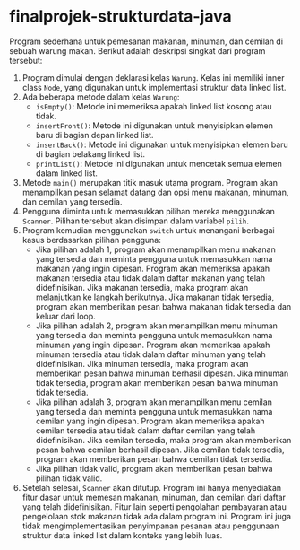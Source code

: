 # finalprojek-strukturdata-java
Program sederhana untuk pemesanan makanan, minuman, dan cemilan di sebuah warung makan. Berikut adalah deskripsi singkat dari program tersebut:
1. Program dimulai dengan deklarasi kelas `Warung`. Kelas ini memiliki inner class `Node`, yang digunakan untuk implementasi struktur data linked list.
2. Ada beberapa metode dalam kelas `Warung`:
   - `isEmpty()`: Metode ini memeriksa apakah linked list kosong atau tidak.
   - `insertFront()`: Metode ini digunakan untuk menyisipkan elemen baru di bagian depan linked list.
   - `insertBack()`: Metode ini digunakan untuk menyisipkan elemen baru di bagian belakang linked list.
   - `printList()`: Metode ini digunakan untuk mencetak semua elemen dalam linked list.
3. Metode `main()` merupakan titik masuk utama program. Program akan menampilkan pesan selamat datang dan opsi menu makanan, minuman, dan cemilan yang tersedia.
4. Pengguna diminta untuk memasukkan pilihan mereka menggunakan `Scanner`. Pilihan tersebut akan disimpan dalam variabel `pilih`.
5. Program kemudian menggunakan `switch` untuk menangani berbagai kasus berdasarkan pilihan pengguna:
   - Jika pilihan adalah 1, program akan menampilkan menu makanan yang tersedia dan meminta pengguna untuk memasukkan nama makanan yang ingin dipesan. Program akan memeriksa apakah makanan tersedia atau tidak dalam daftar makanan yang telah didefinisikan. Jika makanan tersedia, maka program akan melanjutkan ke langkah berikutnya. Jika makanan tidak tersedia, program akan memberikan pesan bahwa makanan tidak tersedia dan keluar dari loop.
   - Jika pilihan adalah 2, program akan menampilkan menu minuman yang tersedia dan meminta pengguna untuk memasukkan nama minuman yang ingin dipesan. Program akan memeriksa apakah minuman tersedia atau tidak dalam daftar minuman yang telah didefinisikan. Jika minuman tersedia, maka program akan memberikan pesan bahwa minuman berhasil dipesan. Jika minuman tidak tersedia, program akan memberikan pesan bahwa minuman tidak tersedia.
   - Jika pilihan adalah 3, program akan menampilkan menu cemilan yang tersedia dan meminta pengguna untuk memasukkan nama cemilan yang ingin dipesan. Program akan memeriksa apakah cemilan tersedia atau tidak dalam daftar cemilan yang telah didefinisikan. Jika cemilan tersedia, maka program akan memberikan pesan bahwa cemilan berhasil dipesan. Jika cemilan tidak tersedia, program akan memberikan pesan bahwa cemilan tidak tersedia.
   - Jika pilihan tidak valid, program akan memberikan pesan bahwa pilihan tidak valid.
6. Setelah selesai, `Scanner` akan ditutup.
Program ini hanya menyediakan fitur dasar untuk memesan makanan, minuman, dan cemilan dari daftar yang telah didefinisikan. Fitur lain seperti pengolahan pembayaran atau pengelolaan stok makanan tidak ada dalam program ini. Program ini juga tidak mengimplementasikan penyimpanan pesanan atau penggunaan struktur data linked list dalam konteks yang lebih luas.
